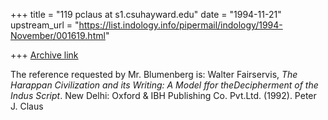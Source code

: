+++
title = "119 pclaus at s1.csuhayward.edu"
date = "1994-11-21"
upstream_url = "https://list.indology.info/pipermail/indology/1994-November/001619.html"

+++
[Archive link](https://list.indology.info/pipermail/indology/1994-November/001619.html)

The reference requested by Mr. Blumenberg is:
Walter Fairservis, _The Harappan Civilization and its Writing: A 
Model ffor theDecipherment of the Indus Script_. New Delhi: Oxford &
IBH Publishing Co. Pvt.Ltd.  (1992).
Peter J. Claus





